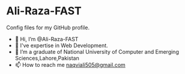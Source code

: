 # Ali-Raza-FAST
Config files for my GitHub profile.
- 👋 Hi, I’m @Ali-Raza-FAST
- 👀 I've expertise in Web Development.
- 🌱 I’m a graduate of National University of Computer and Emerging Sciences,Lahore,Pakistan
- 📫 How to reach me naqviali505@gmail.com
